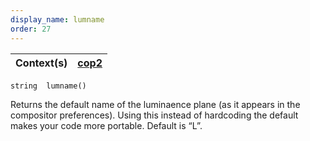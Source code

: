```yaml
---
display_name: lumname
order: 27
---
```

| Context(s) | [cop2](../contexts/cop2.html) |
| --- | --- |

`string  lumname()`

Returns the default name of the luminaence plane (as it appears in the
compositor preferences). Using this instead of hardcoding the default
makes your code more portable. Default is “L”.
